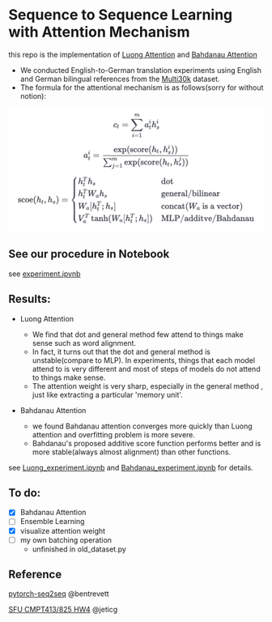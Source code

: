 # Sequence to Sequence Learning with Attention Mechanism
this repo is the implementation of [Luong Attention](https://arxiv.org/abs/1508.04025) and [Bahdanau Attention](https://arxiv.org/abs/1409.0473)
- We conducted English-to-German translation experiments using English and German bilingual references from the [Multi30k](http://www.statmt.org/wmt16/multimodal-task.html#task1) dataset.
- The formula for the attentional mechanism is as follows(sorry for without notion):

![formula.png](formula.png)
## See our procedure in Notebook
see [experiment.ipynb](./experiment.ipynb)

## Results:
- Luong Attention
  - We find that dot and general method few attend to things make sense such as word alignment.
  - In fact, it turns out that the dot and general method is unstable(compare to MLP). In experiments, things that each model attend to is very different and most of steps of models do not attend to things make sense.
  - The attention weight is very sharp, especially in the general method , just like extracting a particular 'memory unit'.

- Bahdanau Attention 
  - we found Bahdanau attention converges more quickly than Luong attention and overfitting problem is more severe.
  - Bahdanau's proposed additive score function performs better and is more stable(always almost alignment) than other functions.

see [Luong_experiment.ipynb](./Luong_experiment.ipynb) and [Bahdanau_experiment.ipynb](./Bahdanau_experiment.ipynb) for details.
## To do:
- [x] Bahdanau Attention
- [ ] Ensemble Learning
- [x] visualize attention weight
- [ ] my own batching operation
  - unfinished in old_dataset.py

## Reference
[pytorch-seq2seq](https://github.com/sicnu-long/pytorch-seq2seq) @bentrevett

[SFU CMPT413/825 HW4](https://github.com/jeticg/Projekt015-CMPT413-HW4) @jeticg